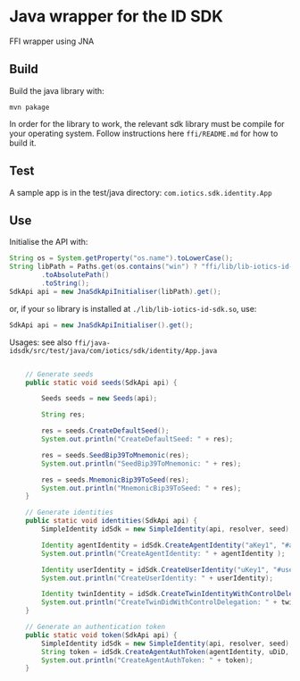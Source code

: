 # Java wrapper for the ID SDK

FFI wrapper using JNA

## Build

Build the java library with:

`mvn pakage`

In order for the library to work, the relevant sdk library must be compile for your operating system.
Follow instructions here `ffi/README.md` for how to build it.

## Test

A sample app is in the test/java directory: `com.iotics.sdk.identity.App`

## Use

Initialise the API with:

```java
String os = System.getProperty("os.name").toLowerCase();
String libPath = Paths.get(os.contains("win") ? "ffi/lib/lib-iotics-id-sdk.dll" : "ffi/lib/lib-iotics-id-sdk.so")
        .toAbsolutePath()
        .toString();
SdkApi api = new JnaSdkApiInitialiser(libPath).get();
```

or, if your `so` library is installed at `./lib/lib-iotics-id-sdk.so`, use:

```java
SdkApi api = new JnaSdkApiInitialiser().get();
```

Usages: see also `ffi/java-idsdk/src/test/java/com/iotics/sdk/identity/App.java`

```java

    // Generate seeds
    public static void seeds(SdkApi api) {

        Seeds seeds = new Seeds(api);

        String res;

        res = seeds.CreateDefaultSeed();
        System.out.println("CreateDefaultSeed: " + res);

        res = seeds.SeedBip39ToMnemonic(res);
        System.out.println("SeedBip39ToMnemonic: " + res);

        res = seeds.MnemonicBip39ToSeed(res);
        System.out.println("MnemonicBip39ToSeed: " + res);
    }

    // Generate identities
    public static void identities(SdkApi api) {
        SimpleIdentity idSdk = new SimpleIdentity(api, resolver, seed);

        Identity agentIdentity = idSdk.CreateAgentIdentity("aKey1", "#app1");
        System.out.println("CreateAgentIdentity: " + agentIdentity );

        Identity userIdentity = idSdk.CreateUserIdentity("uKey1", "#user1");
        System.out.println("CreateUserIdentity: " + userIdentity);

        Identity twinIdentity = idSdk.CreateTwinIdentityWithControlDelegation(agentIdentity, "tKey1", "#tName");
        System.out.println("CreateTwinDidWithControlDelegation: " + twinIdentity);
    }

    // Generate an authentication token
    public static void token(SdkApi api) {
        SimpleIdentity idSdk = new SimpleIdentity(api, resolver, seed);
        String token = idSdk.CreateAgentAuthToken(agentIdentity, uDiD, Duration.ofHours(10));
        System.out.println("CreateAgentAuthToken: " + token);
    }

```
